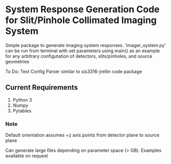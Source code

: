 # System Response Generation Code for Slit/Pinhole Collimated Imaging System

Simple package to generate imaging system responses. 'imager_system.py' can be run from terminal with set parameters using main() as an example for any arbitrary configutation of detectors, slits/pinholes, and source geometries

To Do: Text Config Parser similar to sis3316-jrellin code package

## Current Requirements

1. Python 3
2. Numpy
3. Pytables

### Note
Default orientation assumes +z axis points from detector plane to source plane

Can generate large files depending on parameter space (> GB). Examples available on request
